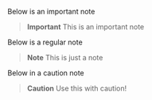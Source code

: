 Below is an important note

>**Important**
>This is an important note

Below is a regular note

>**Note**
>This is just a note

Below in a caution note

>**Caution** Use this with caution!